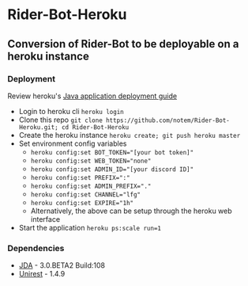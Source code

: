 # Rider-Bot-Heroku
## Conversion of Rider-Bot to be deployable on a heroku instance

### Deployment
Review heroku's [Java application deployment guide](https://devcenter.heroku.com/articles/getting-started-with-java#introduction)
+ Login to heroku cli ``heroku login``
+ Clone this repo ``git clone https://github.com/notem/Rider-Bot-Heroku.git; cd Rider-Bot-Heroku``
+ Create the heroku instance ``heroku create; git push heroku master``
+ Set environment config variables
    + ``heroku config:set BOT_TOKEN="[your bot token]"``
    + ``heroku config:set WEB_TOKEN="none"``
    + ``heroku config:set ADMIN_ID="[your discord ID]"``
    + ``heroku config:set PREFIX=":"``
    + ``heroku config:set ADMIN_PREFIX="."``
    + ``heroku config:set CHANNEL="lfg"``
    + ``heroku config:set EXPIRE="1h"``
    + Alternatively, the above can be setup through the heroku web interface
+ Start the application ``heroku ps:scale run=1``

### Dependencies

+ [JDA](https://github.com/DV8FromTheWorld/JDA) - 3.0.BETA2 Build:108
+ [Unirest](https://github.com/Mashape/unirest-java) - 1.4.9

